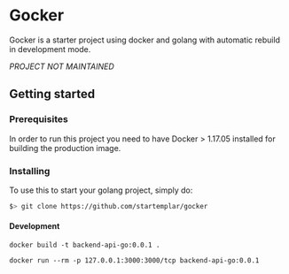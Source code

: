 # Gocker

Gocker is a starter project using docker and golang with automatic rebuild in development mode.

*PROJECT NOT MAINTAINED*


## Getting started

### Prerequisites

In order to run this project you need to have Docker > 1.17.05 installed for building the production image.

### Installing
To use this to start your golang project, simply do:
```sh
$> git clone https://github.com/startemplar/gocker
```

#### Development

```
docker build -t backend-api-go:0.0.1 .
```

```
docker run --rm -p 127.0.0.1:3000:3000/tcp backend-api-go:0.0.1
```